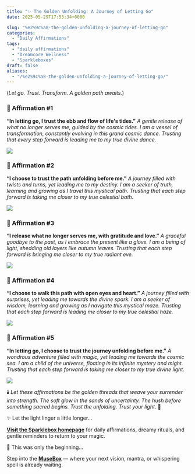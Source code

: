 ```yaml
---
title: "✨ The Golden Unfolding: A Journey of Letting Go"
date: 2025-05-29T17:53:34+0000

slug: "%e2%9c%a8-the-golden-unfolding-a-journey-of-letting-go"
categories:
  - "Daily Affirmations"
tags:
  - "daily affirmations"
  - "Dreamcore Wellness"
  - "Sparkleboxes"
draft: false
aliases:
  - "/%e2%9c%a8-the-golden-unfolding-a-journey-of-letting-go/"
---
```

(*Let go. Trust. Transform. A golden path awaits.*)

### 🔆 Affirmation #1

**“In letting go, I trust the ebb and flow of life's tides.”**
*A gentle release of what no longer serves me, guided by the cosmic tides.
I am a vessel of transformation, constantly evolving in this grand cosmic dance.
Trusting that every step forward is leading me to my true divine dance.*

![](/marrakech1-1024x775.jpg)

### 🔆 Affirmation #2

**“I choose to trust the path unfolding before me.”**
*A journey filled with twists and turns, yet leading me to my destiny.
I am a seeker of truth, learning and growing as I travel this mystical path.
Trusting that each step forward is taking me closer to my true celestial bath.*

![](/marakkesh2-1024x775.jpg)

### 🔆 Affirmation #3

**“I release what no longer serves me, with gratitude and love.”**
*A graceful goodbye to the past, as I embrace the present like a glove.
I am a being of light, shedding old layers like autumn leaves.
Trusting that each step forward is bringing me closer to my true radiant eve.*

![](/marakkesh3-1024x775.jpg)

### 🔆 Affirmation #4

**“I choose to walk this path with open eyes and heart.”**
*A journey filled with surprises, yet leading me towards the divine spark.
I am a seeker of wisdom, learning and growing as I navigate this mystical maze.
Trusting that each step forward is leading me closer to my true celestial haze.*

![](/marakesh4-1024x775.jpg)

### 🔆 Affirmation #5

**“In letting go, I choose to trust the journey unfolding before me.”**
*A wondrous adventure filled with magic, yet leading me towards the cosmic sea.
I am a child of the universe, floating in its infinite mystery and might.
Trusting that each step forward is taking me closer to my true divine light.*

![](/marrekah5-1024x775.jpg)

🕯️ *Let these affirmations be the golden threads that weave your surrender into strength. The soft glow in the sands of uncertainty. The hush before something sacred begins. Trust the unfolding. Trust your light.* 🌙

✨ Let the light linger a little longer...

[**Visit the Sparklebox homepage**](https://sparklebox.blog) for daily affirmations, dreamy rituals, and gentle reminders to return to your magic.

💭 This was only the beginning...

Step into the [**MuseBox**](https://sparklebox.blog/tag/musebox) — where your next vision, mantra, or whispering spell is already waiting.